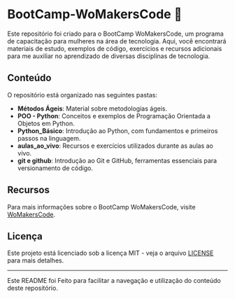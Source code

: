 # BootCamp-WoMakersCode 🦋


Este repositório foi criado para o BootCamp WoMakersCode, um programa de capacitação para mulheres na área de tecnologia. Aqui, você encontrará materiais de estudo, exemplos de código, exercícios e recursos adicionais para me auxiliar no aprendizado de diversas disciplinas de tecnologia.

## Conteúdo

O repositório está organizado nas seguintes pastas:

- **Métodos Ágeis**: Material sobre metodologias ágeis.
- **POO - Python**: Conceitos e exemplos de Programação Orientada a Objetos em Python.
- **Python_Básico**: Introdução ao Python, com fundamentos e primeiros passos na linguagem.
- **aulas_ao_vivo**: Recursos e exercícios utilizados durante as aulas ao vivo.
- **git e github**: Introdução ao Git e GitHub, ferramentas essenciais para versionamento de código.


## Recursos

Para mais informações sobre o BootCamp WoMakersCode, visite [WoMakersCode](https://womakerscode.org/).

## Licença

Este projeto está licenciado sob a licença MIT - veja o arquivo [LICENSE](LICENSE) para mais detalhes.

---

Este README foi Feito para facilitar a navegação e utilização do conteúdo deste repositório.
